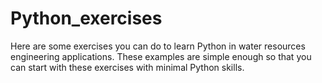 # Python_exercises
Here are some exercises you can do to learn Python in water resources engineering applications. These examples are simple enough so that you can start with these exercises with minimal Python skills.
